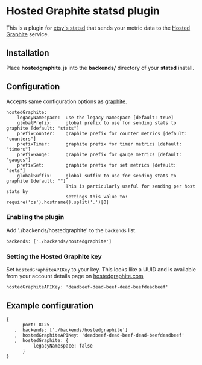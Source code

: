 # Hosted Graphite statsd plugin

This is a plugin for [etsy's statsd](https://github.com/etsy/statsd) that sends your metric data to the [Hosted Graphite](http://www.hostedgraphite.com) service.

## Installation

Place **hostedgraphite.js** into the **backends/** directory of your **statsd** install.

## Configuration

Accepts same configuration options as [graphite](https://github.com/etsy/statsd/blob/v0.7.2/exampleConfig.js#L65).

```
hostedGraphite:
    legacyNamespace:  use the legacy namespace [default: true]
    globalPrefix:     global prefix to use for sending stats to graphite [default: "stats"]
    prefixCounter:    graphite prefix for counter metrics [default: "counters"]
    prefixTimer:      graphite prefix for timer metrics [default: "timers"]
    prefixGauge:      graphite prefix for gauge metrics [default: "gauges"]
    prefixSet:        graphite prefix for set metrics [default: "sets"]
    globalSuffix:     global suffix to use for sending stats to graphite [default: ""]
                      This is particularly useful for sending per host stats by
                      settings this value to: require('os').hostname().split('.')[0]
```

### Enabling the plugin

Add './backends/hostedgraphite' to the ```backends``` list.

```
backends: ['./backends/hostedgraphite']
```

### Setting the Hosted Graphite key

Set ```hostedGraphiteAPIKey``` to your key. This looks like a UUID and is available from your account details page on [hostedgraphite.com](hostedgraphite.com)

```
hostedGraphiteAPIKey: 'deadbeef-dead-beef-dead-beefdeadbeef'
```

## Example configuration

```
{
      port: 8125
   ,  backends: ['./backends/hostedgraphite']
   ,  hostedGraphiteAPIKey: 'deadbeef-dead-beef-dead-beefdeadbeef'
   ,  hostedGraphite: {
          legacyNamespace: false
      }
}
```